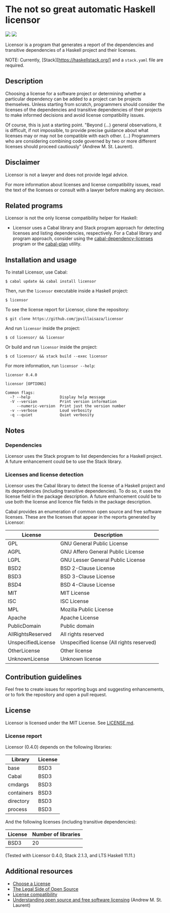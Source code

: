 # The not so great automatic Haskell licensor

[![][2]](https://www.stackage.org/lts/package/licensor)
[![][3]](https://www.stackage.org/nightly/package/licensor)

[2]: https://www.stackage.org/package/licensor/badge/lts
[3]: https://www.stackage.org/package/licensor/badge/nightly

Licensor is a program that generates a report of the dependencies and
transitive dependencies of a Haskell project and their licenses.

NOTE: Currently, [Stack][https://haskellstack.org/] and a `stack.yaml` file are
required.

## Description

Choosing a license for a software project or determining whether a
particular dependency can be added to a project can be projects
themselves. Unless starting from scratch, programmers should consider
the licenses of the dependencies and transitive dependencies of their
projects to make informed decisions and avoid license compatibility
issues.

Of course, this is just a starting point. "Beyond (...) general
observations, it is difficult, if not impossible, to provide precise
guidance about what licenses may or may not be compatible with each
other. (...) Programmers who are considering combining code governed
by two or more different licenses should proceed cautiously" (Andrew
M. St. Laurent).

## Disclaimer

Licensor is not a lawyer and does not provide legal advice.

For more information about licenses and license compatibility issues,
read the text of the licenses or consult with a lawyer before making
any decision.

## Related programs

Licensor is not the only license compatibility helper for Haskell:

- Licensor uses a Cabal library and Stack program approach for
  detecting licenses and listing dependencies, respectively. For a
  Cabal library and program approach, consider using
  the [cabal-dependency-licenses][rp-01] program or the [cabal-plan][rp-02]
  utility.

[rp-01]: https://hackage.haskell.org/package/cabal-dependency-licenses
[rp-02]: https://hackage.haskell.org/package/cabal-plan

## Installation and usage

To install Licensor, use Cabal:

```
$ cabal update && cabal install licensor
```

Then, run the `licensor` executable inside a Haskell project:

```
$ licensor
```

To see the license report for Licensor, clone the repository:

```
$ git clone https://github.com/jpvillaisaza/licensor
```

And run `licensor` inside the project:

```
$ cd licensor/ && licensor
```

Or build and run `licensor` inside the project:

```
$ cd licensor/ && stack build --exec licensor
```

For more information, run `licensor --help`:

```
licensor 0.4.0

licensor [OPTIONS]

Common flags:
  -? --help             Display help message
  -V --version          Print version information
     --numeric-version  Print just the version number
  -v --verbose          Loud verbosity
  -q --quiet            Quiet verbosity
```

## Notes

### Dependencies

Licensor uses the Stack program to list dependencies for a Haskell
project. A future enhancement could be to use the Stack library.

### Licenses and license detection

Licensor uses the Cabal library to detect the license of a Haskell
project and its dependencies (including transitive dependencies). To
do so, it uses the license field in the package description. A future
enhancement could be to use both the license and licence file fields
in the package description.

Cabal provides an enumeration of common open source and free software
licenses. These are the licenses that appear in the reports generated
by Licensor:

License                   | Description
------------------------- | -------------------------
GPL                       | GNU General Public License
AGPL                      | GNU Affero General Public License
LGPL                      | GNU Lesser General Public License
BSD2                      | BSD 2-Clause License
BSD3                      | BSD 3-Clause License
BSD4                      | BSD 4-Clause License
MIT                       | MIT License
ISC                       | ISC License
MPL                       | Mozilla Public License
Apache                    | Apache License
PublicDomain              | Public domain
AllRightsReserved         | All rights reserved
UnspecifiedLicense        | Unspecified license (All rights reserved)
OtherLicense              | Other license
UnknownLicense            | Unknown license

## Contribution guidelines

Feel free to create issues for reporting bugs and suggesting
enhancements, or to fork the repository and open a pull request.

## License

Licensor is licensed under the MIT License.
See [LICENSE.md](LICENSE.md).

### License report

Licensor (0.4.0) depends on the following libraries:

Library                   | License
------------------------- | -------------------------
base                      | BSD3
Cabal                     | BSD3
cmdargs                   | BSD3
containers                | BSD3
directory                 | BSD3
process                   | BSD3

And the following licenses (including transitive dependencies):

License                   | Number of libraries
------------------------- | -------------------------
BSD3                      | 20

(Tested with Licensor 0.4.0, Stack 2.1.3, and LTS Haskell 11.11.)

## Additional resources

- [Choose a License](https://choosealicense.com/)
- [The Legal Side of Open Source](https://opensource.guide/legal/)
- [License compatibility][ar-01]
- [Understanding open source and free software licensing][ar-02]
  (Andrew M. St. Laurent)

[ar-01]: https://en.wikipedia.org/wiki/License_compatibility
[ar-02]: http://www.oreilly.com/openbook/osfreesoft/book/

